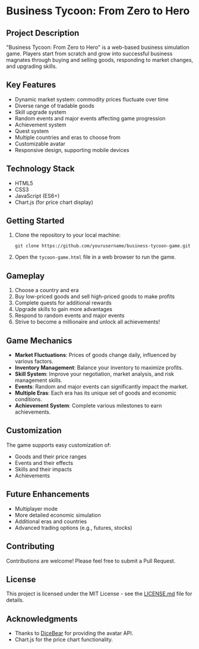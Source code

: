 # Business Tycoon: From Zero to Hero

## Project Description

"Business Tycoon: From Zero to Hero" is a web-based business simulation game. Players start from scratch and grow into successful business magnates through buying and selling goods, responding to market changes, and upgrading skills.

## Key Features

- Dynamic market system: commodity prices fluctuate over time
- Diverse range of tradable goods
- Skill upgrade system
- Random events and major events affecting game progression
- Achievement system
- Quest system
- Multiple countries and eras to choose from
- Customizable avatar
- Responsive design, supporting mobile devices

## Technology Stack

- HTML5
- CSS3
- JavaScript (ES6+)
- Chart.js (for price chart display)

## Getting Started

1. Clone the repository to your local machine:
   ```
   git clone https://github.com/yourusername/business-tycoon-game.git
   ```

2. Open the `tycoon-game.html` file in a web browser to run the game.

## Gameplay

1. Choose a country and era
2. Buy low-priced goods and sell high-priced goods to make profits
3. Complete quests for additional rewards
4. Upgrade skills to gain more advantages
5. Respond to random events and major events
6. Strive to become a millionaire and unlock all achievements!

## Game Mechanics

- **Market Fluctuations**: Prices of goods change daily, influenced by various factors.
- **Inventory Management**: Balance your inventory to maximize profits.
- **Skill System**: Improve your negotiation, market analysis, and risk management skills.
- **Events**: Random and major events can significantly impact the market.
- **Multiple Eras**: Each era has its unique set of goods and economic conditions.
- **Achievement System**: Complete various milestones to earn achievements.

## Customization

The game supports easy customization of:
- Goods and their price ranges
- Events and their effects
- Skills and their impacts
- Achievements

## Future Enhancements

- Multiplayer mode
- More detailed economic simulation
- Additional eras and countries
- Advanced trading options (e.g., futures, stocks)

## Contributing

Contributions are welcome! Please feel free to submit a Pull Request.

## License

This project is licensed under the MIT License - see the [LICENSE.md](LICENSE.md) file for details.

## Acknowledgments

- Thanks to [DiceBear](https://avatars.dicebear.com/) for providing the avatar API.
- Chart.js for the price chart functionality.